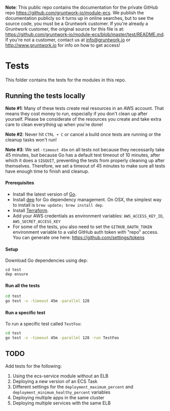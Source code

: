 **Note**: This public repo contains the documentation for the private GitHub repo <https://github.com/gruntwork-io/module-ecs>.
We publish the documentation publicly so it turns up in online searches, but to see the source code, you must be a Gruntwork customer.
If you're already a Gruntwork customer, the original source for this file is at: <https://github.com/gruntwork-io/module-ecs/blob/master/test/README.md>.
If you're not a customer, contact us at <info@gruntwork.io> or <http://www.gruntwork.io> for info on how to get access!

# Tests

This folder contains the tests for the modules in this repo.

## Running the tests locally

**Note #1**: Many of these tests create real resources in an AWS account. That means they cost money to run, especially
if you don't clean up after yourself. Please be considerate of the resources you create and take extra care to clean
everything up when you're done!

**Note #2**: Never hit `CTRL + C` or cancel a build once tests are running or the cleanup tasks won't run!

**Note #3**: We set `-timeout 45m` on all tests not because they necessarily take 45 minutes, but because Go has a
default test timeout of 10 minutes, after which it does a `SIGQUIT`, preventing the tests from properly cleaning up
after themselves. Therefore, we set a timeout of 45 minutes to make sure all tests have enough time to finish and
cleanup.

#### Prerequisites

- Install the latest version of [Go](https://golang.org/).
- Install [dep](https://github.com/golang/dep) for Go dependency management. On OSX, the simplest way to install is
  `brew update; brew install dep`.
- Install [Terraform](https://www.terraform.io/downloads.html).
- Add your AWS credentials as environment variables: `AWS_ACCESS_KEY_ID`, `AWS_SECRET_ACCESS_KEY`
- For some of the tests, you also need to set the `GITHUB_OAUTH_TOKEN` environment variable to a valid GitHub
  auth token with "repo" access. You can generate one here: https://github.com/settings/tokens

#### Setup

Download Go dependencies using dep:

```
cd test
dep ensure
```

#### Run all the tests

```bash
cd test
go test -v -timeout 45m -parallel 128
```

#### Run a specific test

To run a specific test called `TestFoo`:

```bash
cd test
go test -v -timeout 45m -parallel 128 -run TestFoo
```

## TODO

Add tests for the following:

1. Using the ecs-service module without an ELB
1. Deploying a new version of an ECS Task
1. Different settings for the `deployment_maximum_percent` and `deployment_minimum_healthy_percent` variables
1. Deploying multiple apps in the same cluster
1. Deploying multiple services with the same ELB